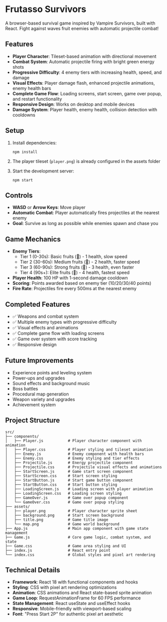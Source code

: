 # Frutasso Survivors

A browser-based survival game inspired by Vampire Survivors, built with React. Fight against waves fruit enemies with automatic projectile combat!

## Features

- **Player Character**: Tileset-based animation with directional movement
- **Combat System**: Automatic projectile firing with bright green energy shots
- **Progressive Difficulty**: 4 enemy tiers with increasing health, speed, and damage
- **Visual Effects**: Player damage flash, enhanced projectile animations, enemy health bars
- **Complete Game Flow**: Loading screens, start screen, game over popup, and restart functionality
- **Responsive Design**: Works on desktop and mobile devices
- **Damage System**: Player health, enemy health, collision detection with cooldowns

## Setup

1. Install dependencies:
   ```
   npm install
   ```

2. The player tileset (`player.png`) is already configured in the assets folder

3. Start the development server:
   ```
   npm start
   ```

## Controls

- **WASD** or **Arrow Keys**: Move player
- **Automatic Combat**: Player automatically fires projectiles at the nearest enemy
- **Goal**: Survive as long as possible while enemies spawn and chase you

## Game Mechanics

- **Enemy Tiers**: 
  - Tier 1 (0-30s): Basic fruits (🍓) - 1 health, slow speed
  - Tier 2 (30-60s): Medium fruits (🍎) - 2 health, faster speed
  - Tier 3 (60-90s): Strong fruits (🍊) - 3 health, even faster
  - Tier 4 (90s+): Elite fruits (🍌) - 4 health, fastest speed
- **Player Health**: 100 HP with 1-second damage cooldown
- **Scoring**: Points awarded based on enemy tier (10/20/30/40 points)
- **Fire Rate**: Projectiles fire every 500ms at the nearest enemy

## Completed Features

- ✅ Weapons and combat system
- ✅ Multiple enemy types with progressive difficulty
- ✅ Visual effects and animations
- ✅ Complete game flow with loading screens
- ✅ Game over system with score tracking
- ✅ Responsive design

## Future Improvements

- Experience points and leveling system
- Power-ups and upgrades
- Sound effects and background music
- Boss battles
- Procedural map generation
- Weapon variety and upgrades
- Achievement system

## Project Structure

```
src/
├── components/
│   ├── Player.js           # Player character component with animation
│   ├── Player.css          # Player styling and tileset animation
│   ├── Enemy.js            # Enemy component with health bars
│   ├── Enemy.css           # Enemy styling and tier effects
│   ├── Projectile.js       # Energy projectile component
│   ├── Projectile.css      # Projectile visual effects and animations
│   ├── StartScreen.js      # Game start screen component
│   ├── StartScreen.css     # Start screen styling
│   ├── StartButton.js      # Start game button component
│   ├── StartButton.css     # Start button styling
│   ├── LoadingScreen.js    # Loading screen with player animation
│   ├── LoadingScreen.css   # Loading screen styling
│   ├── GameOver.js         # Game over popup component
│   └── GameOver.css        # Game over popup styling
├── assets/
│   ├── player.png          # Player character sprite sheet
│   ├── background.png      # Start screen background
│   ├── title.png           # Game title image
│   └── map.png             # Game world background
├── App.js                  # Main app component with game state management
├── Game.js                 # Core game logic, combat system, and state
├── Game.css                # Game area styling and UI
├── index.js                # React entry point
└── index.css               # Global styles and pixel art rendering
```

## Technical Details

- **Framework**: React 18 with functional components and hooks
- **Styling**: CSS with pixel art rendering optimizations
- **Animation**: CSS animations and React state-based sprite animation
- **Game Loop**: RequestAnimationFrame for 60 FPS performance
- **State Management**: React useState and useEffect hooks
- **Responsive**: Mobile-friendly with viewport-based scaling
- **Font**: "Press Start 2P" for authentic pixel art aesthetic